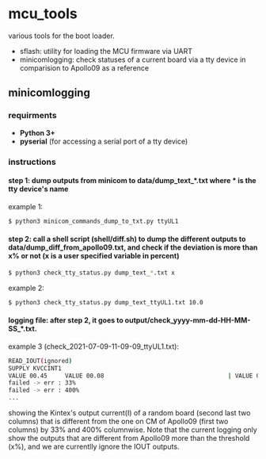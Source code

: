# mcu_tools
various tools for the boot loader.

* sflash: utility for loading the MCU firmware via UART
* minicomlogging: check statuses of a current board via a tty device in comparision to Apollo09 as a reference

## minicomlogging 
### requirments 
- **Python 3+**
- **pyserial** (for accessing a serial port of a tty device)

### instructions
#### step 1: dump outputs from minicom to data/dump_text_*.txt where * is the tty device's name 
example 1:
``` sh
$ python3 minicom_commands_dump_to_txt.py ttyUL1
```
#### step 2: call a shell script (shell/diff.sh) to dump the different outputs to data/dump_diff_from_apollo09.txt, and check if the deviation is more than x% or not (x is a user specified variable in percent) 
``` sh
$ python3 check_tty_status.py dump_text_*.txt x
```
example 2:
``` sh
$ python3 check_tty_status.py dump_text_ttyUL1.txt 10.0
```
#### logging file: after step 2, it goes to output/check_yyyy-mm-dd-HH-MM-SS_*.txt. 
example 3 (check_2021-07-09-11-09-09_ttyUL1.txt): 
``` sh
READ_IOUT(ignored)                                                                                                      
SUPPLY KVCCINT1                                                                                                                 
VALUE 00.45     VALUE 00.08                                   | VALUE 00.30     VALUE 00.40                     
failed -> err : 33%                                                                                                     
failed -> err : 400%
...
```
showing the Kintex's output current(I) of a random board (second last two columns) that is different from the one on CM of Apollo09 (first two columns) by 33% and 400% columnwise. Note that the current logging only show the outputs that are different from Apollo09 more than the threshold (x%), and we are currentlly ignore the IOUT outputs. 
